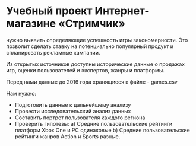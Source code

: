 # Учебный проект Интернет-магазине «Стримчик»
нужно выявить определяющие успешность игры закономерности. Это позволит сделать ставку на потенциально популярный продукт и спланировать рекламные кампании.

Из открытых источников доступны исторические данные о продажах игр, оценки пользователей и экспертов, жанры и платформы.

Перед нами данные до 2016 года хранящиеся в файле - games.csv

Нам нужно:

- Подготовить данные к дальнейшему анализу
- Провести исследовательский анализ данных
- Составить портрет пользователя каждого региона
- Проверить гипотезы:
    a) Средние пользовательские рейтинги платформ Xbox One и PC одинаковые
    b) Средние пользовательские рейтинги жанров Action и Sports разные.
